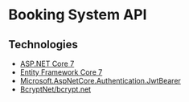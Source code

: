 # Booking System API

## Technologies

* [ASP.NET Core 7](https://docs.microsoft.com/en-us/aspnet/core/introduction-to-aspnet-core)
* [Entity Framework Core 7](https://docs.microsoft.com/en-us/ef/core/)
* [Microsoft.AspNetCore.Authentication.JwtBearer](https://www.nuget.org/packages/Microsoft.AspNetCore.Authentication.JwtBearer)
* [BcryptNet/bcrypt.net](https://github.com/BcryptNet/bcrypt.net)
